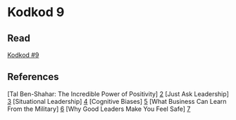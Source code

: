 # Kodkod 9
## Read

[Kodkod #9][1]

## References

[Tal Ben-Shahar: The Incredible Power of Positivity] [2]
[Just Ask Leadership] [3]
[Situational Leadership] [4]
[Cognitive Biases] [5]
[What Business Can Learn From the Military] [6]
[Why Good Leaders Make You Feel Safe] [7]

[1]: http://k0dk0d.com/pdfs/kodkod9.pdf "Kodkod #9"
[2]: https://www.youtube.com/watch?v=fJTpIfXnbTc "Tal Ben-Shahar: The Incredible Power of Positivity"
[3]: https://iveybusinessjournal.com/publication/just-ask-leadership-why-great-managers-always-ask-the-right-questions "Just Ask Leadership"
[4]: https://www.oregonbusiness.com/article/sponsored/item/18801-situational-leadership "Situational Leadership"
[5]: https://humanhow.com/en/list-of-cognitive-biases-with-examples/ "Cognitive Biases"
[6]: https://www.youtube.com/watch?v=V_DeTNh5lL4 "What Business Can Learn From the Military"
[7]: https://www.ted.com/talks/simon_sinek_why_good_leaders_make_you_feel_safe/ "Why Good Leaders Make You Feel Safe"
